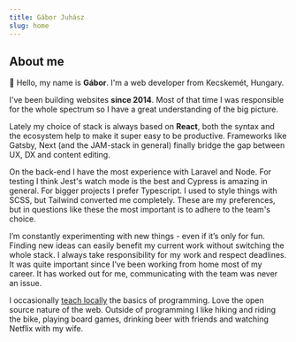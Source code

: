 ```yaml
---
title: Gábor Juhász
slug: home
---
```


## About me

👋 Hello, my name is **Gábor**. I'm a web developer from Kecskemét, Hungary.

I've been building websites **since 2014**. Most of that time I was responsible for the whole spectrum so I have a great understanding of the big picture.

Lately my choice of stack is always based on **React**, both the syntax and the ecosystem help to make it super easy to be productive. Frameworks like Gatsby, Next (and the JAM-stack in general) finally bridge the gap between UX, DX and content editing.

<!--more-->

On the back-end I have the most experience with Laravel and Node. For testing I think Jest's watch mode is the best and Cypress is amazing in general. For bigger projects I prefer Typescript. I used to style things with SCSS, but Tailwind converted me completely. These are my preferences, but in questions like these the most important is to adhere to the team's choice.

I’m constantly experimenting with new things - even if it’s only for fun. Finding new ideas can easily benefit my current work without switching the whole stack. I always take responsibility for my work and respect deadlines. It was quite important since I’ve been working from home most of my career. It has worked out for me, communicating with the team was never an issue.

I occasionally
[teach locally](https://workshop.dromedar.design/)
the basics of programming. Love the open source nature of the web. Outside of programming I like hiking and riding the bike, playing board games, drinking beer with friends and watching Netflix with my wife.
